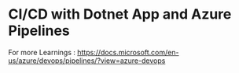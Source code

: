 ﻿# CI/CD with Dotnet App and Azure Pipelines
 
 For more Learnings : https://docs.microsoft.com/en-us/azure/devops/pipelines/?view=azure-devops
